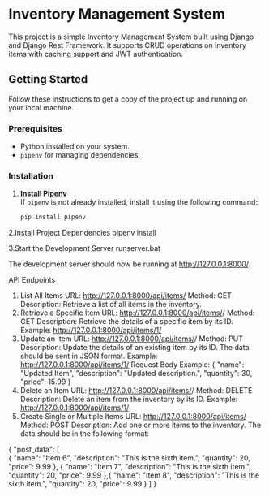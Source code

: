# Inventory Management System

This project is a simple Inventory Management System built using Django and Django Rest Framework. It supports CRUD operations on inventory items with caching support and JWT authentication.

## Getting Started

Follow these instructions to get a copy of the project up and running on your local machine.

### Prerequisites

- Python installed on your system.
- `pipenv` for managing dependencies.

### Installation

1. **Install Pipenv**  
   If `pipenv` is not already installed, install it using the following command:
   ```bash
   pip install pipenv

2.Install Project Dependencies
pipenv install

3.Start the Development Server
runserver.bat



The development server should now be running at http://127.0.0.1:8000/.

API Endpoints
1. List All Items
URL: http://127.0.0.1:8000/api/items/
Method: GET
Description: Retrieve a list of all items in the inventory.
2. Retrieve a Specific Item
URL: http://127.0.0.1:8000/api/items/<id>/
Method: GET
Description: Retrieve the details of a specific item by its ID.
Example: http://127.0.0.1:8000/api/items/1/
3. Update an Item
URL: http://127.0.0.1:8000/api/items/<id>/
Method: PUT
Description: Update the details of an existing item by its ID. The data should be sent in JSON format.
Example: http://127.0.0.1:8000/api/items/1/
Request Body Example:
{
    "name": "Updated Item",
    "description": "Updated description.",
    "quantity": 30,
    "price": 15.99
}
4. Delete an Item
URL: http://127.0.0.1:8000/api/items/<id>/
Method: DELETE
Description: Delete an item from the inventory by its ID.
Example: http://127.0.0.1:8000/api/items/1/
5. Create Single or Multiple Items
URL: http://127.0.0.1:8000/api/items/
Method: POST
Description: Add one or more items to the inventory. The data should be in the following format:

{
    "post_data": [     
        {
            "name": "Item 6",
            "description": "This is the sixth item.",
            "quantity": 20,
            "price": 9.99
        },
        {
            "name": "Item 7",
            "description": "This is the sixth item.",
            "quantity": 20,
            "price": 9.99
        },{
            "name": "Item 8",
            "description": "This is the sixth item.",
            "quantity": 20,
            "price": 9.99
        }
    ]
}

